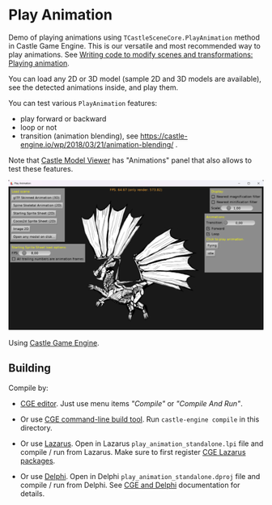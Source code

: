 # Play Animation

Demo of playing animations using `TCastleSceneCore.PlayAnimation` method in Castle Game Engine. This is our versatile and most recommended way to play animations. See [Writing code to modify scenes and transformations: Playing animation](https://castle-engine.io/viewport_and_scenes_from_code#_playing_animation).

You can load any 2D or 3D model (sample 2D and 3D models are available), see the detected animations inside, and play them.

You can test various `PlayAnimation` features:

- play forward or backward
- loop or not
- transition (animation blending), see https://castle-engine.io/wp/2018/03/21/animation-blending/ .

Note that [Castle Model Viewer](https://castle-engine.io/castle-model-viewer) has "Animations" panel that also allows to test these features.

![Screenshot](screenshot.png)

Using [Castle Game Engine](https://castle-engine.io/).

## Building

Compile by:

- [CGE editor](https://castle-engine.io/editor). Just use menu items _"Compile"_ or _"Compile And Run"_.

- Or use [CGE command-line build tool](https://castle-engine.io/build_tool). Run `castle-engine compile` in this directory.

- Or use [Lazarus](https://www.lazarus-ide.org/). Open in Lazarus `play_animation_standalone.lpi` file and compile / run from Lazarus. Make sure to first register [CGE Lazarus packages](https://castle-engine.io/lazarus).

- Or use [Delphi](https://www.embarcadero.com/products/Delphi). Open in Delphi `play_animation_standalone.dproj` file and compile / run from Delphi. See [CGE and Delphi](https://castle-engine.io/delphi) documentation for details.